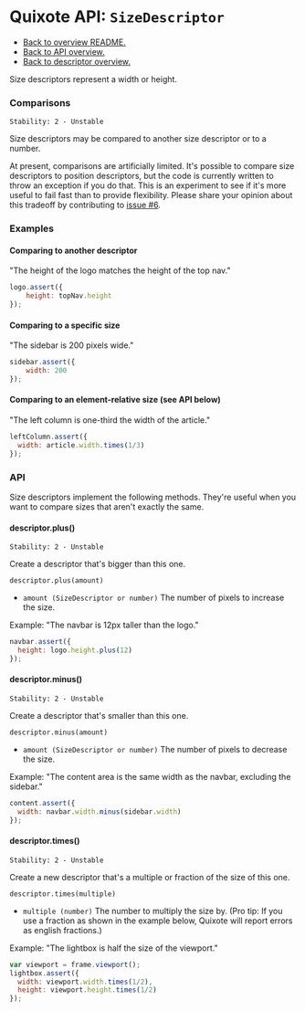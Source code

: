 # Quixote API: `SizeDescriptor`

* [Back to overview README.](../README.md)
* [Back to API overview.](api.md)
* [Back to descriptor overview.](descriptors.md)

Size descriptors represent a width or height.


### Comparisons

```
Stability: 2 - Unstable
```

Size descriptors may be compared to another size descriptor or to a number.

At present, comparisons are artificially limited. It's possible to compare size descriptors to position descriptors, but the code is currently written to throw an exception if you do that. This is an experiment to see if it's more useful to fail fast than to provide flexibility. Please share your opinion about this tradeoff by contributing to [issue #6](https://github.com/jamesshore/quixote/issues/6).


### Examples

#### Comparing to another descriptor

"The height of the logo matches the height of the top nav."

```javascript
logo.assert({
	height: topNav.height
});
```

#### Comparing to a specific size

"The sidebar is 200 pixels wide."

```javascript
sidebar.assert({
	width: 200
});
```

#### Comparing to an element-relative size (see API below)
 
"The left column is one-third the width of the article."

```javascript
leftColumn.assert({
  width: article.width.times(1/3)
});
```


### API

Size descriptors implement the following methods. They're useful when you want to compare sizes that aren't exactly the same.


#### descriptor.plus()

```
Stability: 2 - Unstable
```

Create a descriptor that's bigger than this one.

`descriptor.plus(amount)`

* `amount (SizeDescriptor or number)` The number of pixels to increase the size.

Example: "The navbar is 12px taller than the logo."

```javascript
navbar.assert({
  height: logo.height.plus(12)
});
```


#### descriptor.minus()

```
Stability: 2 - Unstable
```

Create a descriptor that's smaller than this one.

`descriptor.minus(amount)`

* `amount (SizeDescriptor or number)` The number of pixels to decrease the size.

Example: "The content area is the same width as the navbar, excluding the sidebar."

```javascript
content.assert({
  width: navbar.width.minus(sidebar.width)
});
```


#### descriptor.times()

```
Stability: 2 - Unstable
```

Create a new descriptor that's a multiple or fraction of the size of this one.

`descriptor.times(multiple)`

* `multiple (number)` The number to multiply the size by. (Pro tip: If you use a fraction as shown in the example below, Quixote will report errors as english fractions.)

Example: "The lightbox is half the size of the viewport."

```javascript
var viewport = frame.viewport();
lightbox.assert({
  width: viewport.width.times(1/2),
  height: viewport.height.times(1/2)
});
```
